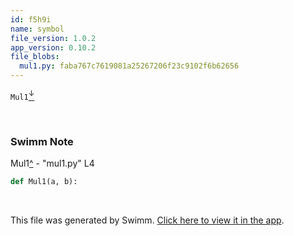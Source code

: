 ```yaml
---
id: f5h9i
name: symbol
file_version: 1.0.2
app_version: 0.10.2
file_blobs:
  mul1.py: faba767c7619081a25267206f23c9102f6b62656
---
```


`Mul1`[<sup id="19RkkY">↓</sup>](#f-19RkkY)

<br/>

<!-- THIS IS AN AUTOGENERATED SECTION. DO NOT EDIT THIS SECTION DIRECTLY -->
### Swimm Note

<span id="f-19RkkY">Mul1</span>[^](#19RkkY) - "mul1.py" L4
```python
def Mul1(a, b):
```

<br/>

This file was generated by Swimm. [Click here to view it in the app](http://localhost:5000/repos/Z2l0aHViJTNBJTNBdDElM0ElM0FlcmFuLXN3aW1t/docs/f5h9i).